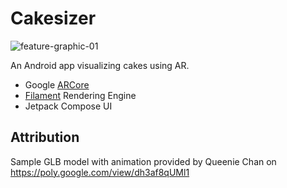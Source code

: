 # Cakesizer

![feature-graphic-01](https://github.com/chakflying/cakesizer/assets/3271800/c7aaf6c9-3f5e-41b7-b5c0-32a11ff63b92)

An Android app visualizing cakes using AR.

- Google [ARCore](https://developers.google.com/ar)
- [Filament](https://github.com/google/filament) Rendering Engine
- Jetpack Compose UI

## Attribution

Sample GLB model with animation provided by Queenie Chan on https://poly.google.com/view/dh3af8qUMl1
